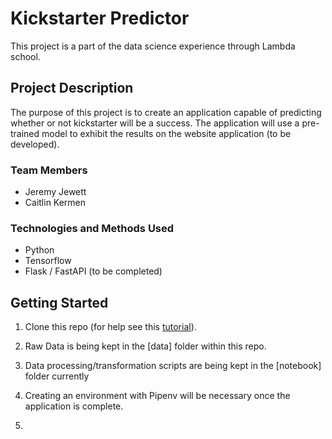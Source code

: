 # Kickstarter Predictor
This project is a part of the data science experience through Lambda school.

## Project Description
The purpose of this project is to create an application capable of predicting whether or not kickstarter will be a success. The application will use a pre-trained model to exhibit the results on the website application (to be developed).

### Team Members
* Jeremy Jewett
* Caitlin Kermen

### Technologies and Methods Used
* Python
* Tensorflow
* Flask / FastAPI (to be completed)


## Getting Started

1. Clone this repo (for help see this [tutorial](https://help.github.com/articles/cloning-a-repository/)).
2. Raw Data is being kept in the [data] folder within this repo.

3. Data processing/transformation scripts are being kept in the [notebook] folder currently
4. Creating an environment with Pipenv will be necessary once the application is complete.
5. 

